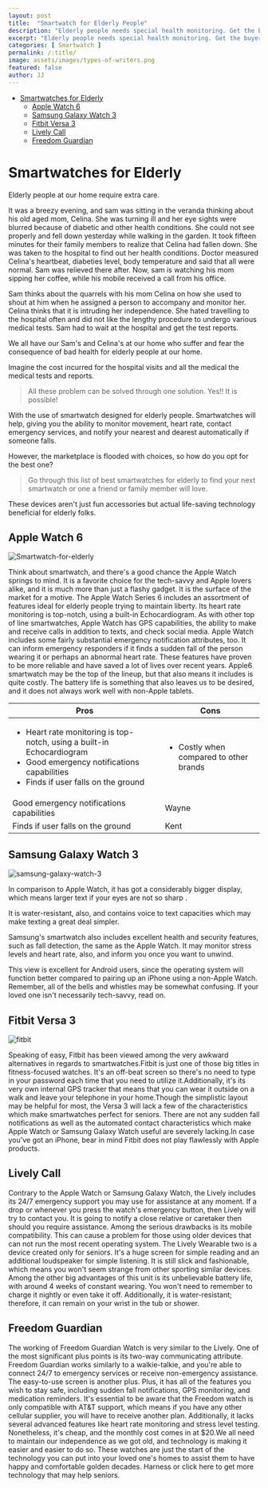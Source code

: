 ```yaml
---
layout: post
title:  "Smartwatch for Elderly People"
description: "Elderly people needs special health monitoring. Get the buyers guide to select best smartwatch for elderly people to track their health indicators. The article also covers the list of best smartwatch for seniors and diabetic."
excerpt: "Elderly people needs special health monitoring. Get the buyers guide to select best smartwatch for elderly people to track their health indicators. The article also covers the list of best smartwatch for seniors and diabetic."
categories: [ Smartwatch ]
permalink: /:title/
image: assets/images/types-of-writers.png
featured: false
author: JJ
---
```


<!-- TOC depthFrom:1 depthTo:6 withLinks:1 updateOnSave:1 orderedList:0 -->

- [Smartwatches for Elderly](#smartwatches-for-elderly)
	- [Apple Watch 6](#apple-watch-6)
	- [Samsung Galaxy Watch 3](#samsung-galaxy-watch-3)
	- [Fitbit Versa 3](#fitbit-versa-3)
	- [Lively Call](#lively-call)
	- [Freedom Guardian](#freedom-guardian)

<!-- /TOC -->
# Smartwatches for Elderly

Elderly people at our home require extra care.

It was a breezy evening, and sam was sitting in the veranda thinking about his old aged mom, Celina. She was turning ill and her eye sights were blurred because of diabetic and other health conditions. She could not see properly and fell down yesterday while walking in the garden. It took fifteen minutes for their family members to realize that Celina had fallen down. She was taken to the hospital to find out her health conditions. Doctor measured Celina's heartbeat, diabeties level, body temperature and said that all were normal. Sam was relieved there after. Now, sam is watching his mom sipping her coffee, while his mobile received a call from his office.

Sam thinks about the quarrels with his mom Celina on how she used to shout at him when he assigned a person to accompany and monitor her. Celina thinks that it is intruding her independence. She hated travelling to the hospital often and did not like the lengthy procedure to undergo various medical tests. Sam had to wait at the hospital and get the test reports.

We all have our Sam's and Celina's at our home who suffer and fear the consequence of bad health for elderly people at our home.

Imagine the cost incurred for the hospital visits and all the medical the medical tests and reports.

> All these problem can be solved through one solution. Yes!! It is possible!

With the use of smartwatch designed for elderly people. Smartwatches will help, giving you the ability to monitor movement, heart rate, contact emergency services, and notify your nearest and dearest automatically if someone falls.  

However, the marketplace is flooded with choices, so how do you opt for the best one?  

> Go through this list of best smartwatches for elderly to find your next smartwatch or one a friend or family member will love.

These devices aren't just fun accessories but actual life-saving technology beneficial for elderly folks.

## Apple Watch 6

![Smartwatch-for-elderly]({{site.baseurl}}/assets/images/apple-watch-6.png)

Think  about smartwatch, and there's a good chance the Apple Watch springs to mind.  It is a favorite choice for the tech-savvy and Apple lovers alike, and it is much more than just a flashy gadget.  It is the surface of the market for a motive. The Apple Watch Series 6 includes an assortment of features ideal for elderly people trying to maintain liberty.
Its heart rate monitoring is top-notch, using a built-in Echocardiogram.  As with other top of line smartwatches, Apple Watch has GPS capabilities, the ability to make and receive calls in addition to texts, and check social media. Apple Watch includes some fairly substantial emergency notification attributes, too.  It can inform emergency responders if it finds a sudden fall of the person wearing it or perhaps an abnormal heart rate.  These features have proven to be more reliable and have saved a lot of lives over recent years. Apple6 smartwatch may be the top of the lineup, but that also means it includes is quite costly.  The battery life is something that also leaves us to be desired, and it does not always work well with non-Apple tablets.

<table class="table table-bordered">
    <thead>
        <tr>
            <th>Pros</th>
            <th>Cons</th>
        </tr>
    </thead>
    <tbody>
        <tr>
            <td>
            <ul>
            <li>Heart rate monitoring is top-notch, using a built-in Echocardiogram</li>
            <li>Good emergency notifications capabilities</li>
            <li>Finds if user falls on the ground</li>
            </ul>
            </td>
            <td>
            <ul>
            <li>Costly when compared to other brands</li>
            </ul>
            </td>
        </tr>
        <tr>
            <td>Good emergency notifications capabilities</td>
            <td>Wayne</td>
        </tr>
        <tr>
            <td>Finds if user falls on the ground</td>
            <td>Kent</td>
        </tr>
    </tbody>
</table>

## Samsung Galaxy Watch 3

![samsung-galaxy-watch-3]({{site.baseurl}}/assets/images/samsung-galaxy-watch-3.png)

In comparison to Apple Watch, it has got a considerably bigger display, which means larger text if your eyes are not so sharp .

It is water-resistant, also, and contains voice to text capacities which may make texting a great deal simpler.

Samsung's smartwatch also includes excellent health and security features, such as fall detection, the same as the Apple Watch. It may monitor stress levels and heart rate, also, and inform you once you want to unwind.

This view is excellent for Android users, since the operating system will function better compared to pairing up an iPhone using a non-Apple Watch. Remember, all of the bells and whistles may be somewhat confusing. If your loved one isn't necessarily tech-savvy, read on.

## Fitbit Versa 3

![fitbit]({{site.baseurl}}/assets/images/fitbit.png)

Speaking of easy, Fitbit has been viewed among the very awkward alternatives in regards to smartwatches.Fitbit is just one of those big titles in fitness-focused watches.   It's an off-beat screen so there's no need to type in your password each time that you need to utilize it.Additionally, it's its very own internal GPS tracker that means that you can wear it outside on a walk and leave your telephone in your home.Though the simplistic layout may be helpful for most, the Versa 3 will lack a few of the characteristics which make smartwatches perfect for seniors.  There are not any sudden fall notifications as well as the automated contact characteristics which make Apple Watch or Samsung Galaxy Watch useful are severely lacking.In case you've got an iPhone, bear in mind Fitbit does not play flawlessly with Apple products.

## Lively Call

Contrary to the Apple Watch or Samsung Galaxy Watch, the Lively includes its 24/7 emergency support you may use for assistance at any moment. If a drop or whenever you press the watch's emergency button, then Lively will try to contact you. It is going to notify a close relative or caretaker then should you require assistance. Among the serious drawbacks is its mobile compatibility. This can cause a problem for those using older devices that can not run the most recent operating system. The Lively Wearable two is a device created only for seniors. It's a huge screen for simple reading and an additional loudspeaker for simple listening. It is still slick and fashionable, which means you won't seem strange from other sporting similar devices. Among the other big advantages of this unit is its unbelievable battery life, with around 4 weeks of constant wearing. You won't need to remember to charge it nightly or even take it off. Additionally, it is water-resistant; therefore, it can remain on your wrist in the tub or shower.

## Freedom Guardian

The working of Freedom Guardian Watch is very similar to the Lively.   One of the most significant plus points is its two-way communicating attribute.  Freedom Guardian works similarly to a walkie-talkie, and you're able to connect 24/7 to emergency services or receive non-emergency assistance. The easy-to-use screen is another plus.   Plus, it has all of the features you wish to stay safe, including sudden fall notifications, GPS monitoring, and medication reminders. It's essential to be aware that the Freedom watch is only compatible with AT&T support, which means if you have any other cellular supplier, you will have to receive another plan.
Additionally, it lacks several advanced features like heart rate monitoring and stress level testing.  Nonetheless, it's cheap, and the monthly cost comes in at $20.We all need to maintain our independence as we got old, and technology is making it easier and easier to do so.  These watches are just the start of the technology you can put into your loved one's homes to assist them to have happy and comfortable golden decades.   Harness or click here to get more technology that may help seniors.
